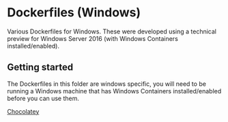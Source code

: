 # Dockerfiles (Windows)
Various Dockerfiles for Windows. These were developed using a technical preview for Windows Server 2016 (with Windows Containers installed/enabled).

## Getting started

The Dockerfiles in this folder are windows specific, you will need to be running a Windows machine that has Windows Containers installed/enabled before you can use them.

[Chocolatey](/chocolatey)
